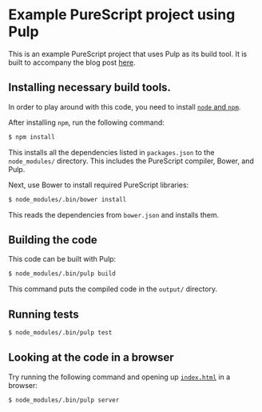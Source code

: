 
# Example PureScript project using Pulp

This is an example PureScript project that uses Pulp as its build tool.  It is
built to accompany the blog post [here]().

## Installing necessary build tools.

In order to play around with this code, you need to install [`node` and
`npm`](https://nodejs.org/en/download/package-manager/).

After installing `npm`, run the following command:

```sh
$ npm install
```

This installs all the dependencies listed in `packages.json` to the
`node_modules/` directory.  This includes the PureScript compiler, Bower, and
Pulp.

Next, use Bower to install required PureScript libraries:

```sh
$ node_modules/.bin/bower install
```

This reads the dependencies from `bower.json` and installs them.

## Building the code

This code can be built with Pulp:

```sh
$ node_modules/.bin/pulp build
```

This command puts the compiled code in the `output/` directory.

## Running tests

```sh
$ node_modules/.bin/pulp test
```

## Looking at the code in a browser

Try running the following command and opening up [`index.html`](http://localhost:1337/) in a browser:

```sh
$ node_modules/.bin/pulp server
```
